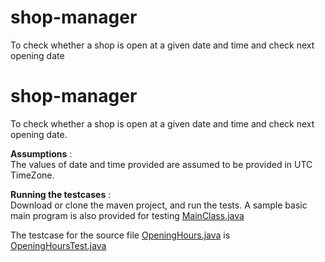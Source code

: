 # shop-manager
To check whether a shop is open at a given date and time and check next opening date
# shop-manager
To check whether a shop is open at a given date and time and check next opening date.

**Assumptions** :  
The values of date and time provided are assumed to be provided in UTC TimeZone.


**Running the testcases** :   
Download or clone the maven project, and run the tests. A sample basic main program is also provided for testing  [MainClass.java](src/main/java/com/irfan/billboard/main/MainClass.java)  

The testcase for the source file [OpeningHours.java](src/main/java/com/irfan/billboard/main/OpeningHours.java) is [OpeningHoursTest.java](src/test/java/com/irfan/billboard/main/OpeningHoursTest.java)

